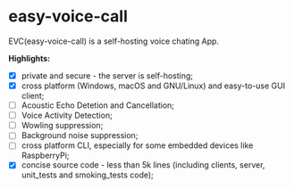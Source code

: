 # easy-voice-call
EVC(easy-voice-call) is a self-hosting voice chating App. 

**Highlights:**
- [x] private and secure - the server is self-hosting;
- [x] cross platform (Windows, macOS and GNU/Linux) and easy-to-use GUI client;
- [ ] Acoustic Echo Detetion and Cancellation; 
- [ ] Voice Activity Detection; 
- [ ] Wowling suppression;
- [ ] Background noise suppression;
- [ ] cross platform CLI, especially for some embedded devices like RaspberryPi;
- [x] concise source code - less than 5k lines (including clients, server, unit_tests and smoking_tests code);
